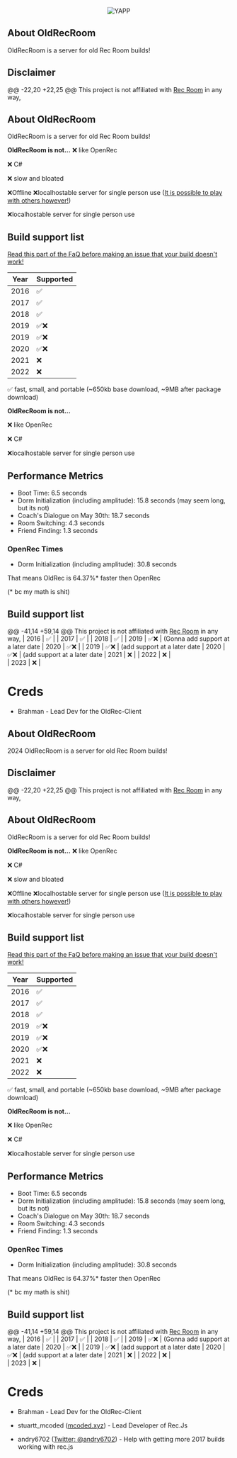 <p align="center">
  <img src="https://cdn.discordapp.com/attachments/1179318162328649768/1179318223842316358/bg.PNG?ex=657958af&is=6566e3af&hm=a11753e567ff16cdd05fc12adf00afa74cf498488a94b058f39deb117163960b" alt="YAPP">
</p>



## About OldRecRoom


OldRecRoom is a server for old Rec Room builds!

## Disclaimer
@@ -22,20 +22,25 @@ This project is not affiliated with [Rec Room](https://recroom.com/) in any way,

## About OldRecRoom
OldRecRoom is a server for old Rec Room builds!

**OldRecRoom is not...**
❌ like OpenRec

❌ C#

❌ slow and bloated

❌Offline
❌localhostable server for single person use ([It is possible to play with others however!](#q-is-it-possible-to-play-with-other-people-with-recnetjs))

❌localhostable server for single person use 

## Build support list

[Read this part of the FaQ before making an issue that your build doesn't work!](#q-my-build-doesnt-work)


| Year | Supported | 
|------|-----------|
| 2016 | ✅       | 
| 2017 | ✅       | 
| 2018 | ✅       |
| 2019 | ✅❌     | 
| 2019 | ✅❌     |  
| 2020 | ✅❌     | 
| 2021 | ❌        | 
| 2022 | ❌        |       


✅ fast, small, and portable (~650kb base download, ~9MB after package download)

**OldRecRoom is not...**

❌ like OpenRec

❌ C#

❌localhostable server for single person use 


## Performance Metrics

- Boot Time: 6.5 seconds
- Dorm Initialization (including amplitude): 15.8 seconds (may seem long, but its not)
- Coach's Dialogue on May 30th: 18.7 seconds
- Room Switching: 4.3 seconds
- Friend Finding: 1.3 seconds


### OpenRec Times 

- Dorm Initialization (including amplitude): 30.8 seconds 

That means OldRec is  64.37%* faster then OpenRec 

(* bc my math is shit)

## Build support list


@@ -41,14 +59,14 @@ This project is not affiliated with [Rec Room](https://recroom.com/) in any way,
| 2016 | ✅       | 
| 2017 | ✅       | 
| 2018 | ✅       |
| 2019 | ✅❌     |  (Gonna add support at a later date
| 2020 | ✅❌     | 
| 2019 | ✅❌     |  (add support at a later date
| 2020 | ✅❌     | (add support at a later date
| 2021 | ❌        | 
| 2022 | ❌        |             
| 2023 | ❌        | 


#
# Creds 
- Brahman - Lead Dev for the OldRec-Client

## About OldRecRoom

2024
OldRecRoom is a server for old Rec Room builds!

## Disclaimer
@@ -22,20 +22,25 @@ This project is not affiliated with [Rec Room](https://recroom.com/) in any way,

## About OldRecRoom
OldRecRoom is a server for old Rec Room builds!

**OldRecRoom is not...**
❌ like OpenRec

❌ C#

❌ slow and bloated

❌Offline
❌localhostable server for single person use ([It is possible to play with others however!](#q-is-it-possible-to-play-with-other-people-with-recnetjs))

❌localhostable server for single person use 

## Build support list

[Read this part of the FaQ before making an issue that your build doesn't work!](#q-my-build-doesnt-work)


| Year | Supported | 
|------|-----------|
| 2016 | ✅       | 
| 2017 | ✅       | 
| 2018 | ✅       |
| 2019 | ✅❌     | 
| 2019 | ✅❌     |  (Gonna add support at a later date
| 2020 | ✅❌     | 
| 2021 | ❌        | 
| 2022 | ❌        |       


✅ fast, small, and portable (~650kb base download, ~9MB after package download)

**OldRecRoom is not...**

❌ like OpenRec

❌ C#



❌localhostable server for single person use 


## Performance Metrics

- Boot Time: 6.5 seconds
- Dorm Initialization (including amplitude): 15.8 seconds (may seem long, but its not)
- Coach's Dialogue on May 30th: 18.7 seconds
- Room Switching: 4.3 seconds
- Friend Finding: 1.3 seconds


### OpenRec Times 

- Dorm Initialization (including amplitude): 30.8 seconds 

That means OldRec is  64.37%* faster then OpenRec 

(* bc my math is shit)

## Build support list


@@ -41,14 +59,14 @@ This project is not affiliated with [Rec Room](https://recroom.com/) in any way,
| 2016 | ✅       | 
| 2017 | ✅       | 
| 2018 | ✅       |
| 2019 | ✅❌     |  (Gonna add support at a later date
| 2020 | ✅❌     | 
| 2019 | ✅❌     |  (add support at a later date
| 2020 | ✅❌     | (add support at a later date
| 2021 | ❌        | 
| 2022 | ❌        |             
| 2023 | ❌        | 


#
# Creds 
- Brahman - Lead Dev for the OldRec-Client

- stuartt_mcoded ([mcoded.xyz](https://mcoded.xyz)) - Lead Developer of Rec.Js

- andry6702 ([Twitter: @andry6702](https://twitter.com/andry6702)) - Help with getting more 2017 builds working with rec.js
